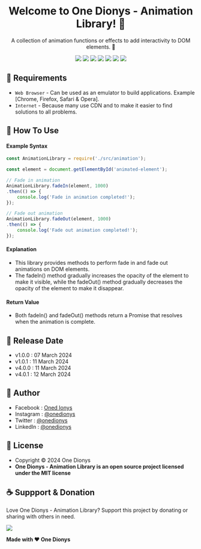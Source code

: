 <h1 align="center">Welcome to One Dionys - Animation Library! 👋 </h1>

<p align="center">A collection of animation functions or effects to add interactivity to DOM elements. 💖 </p>

<p align="center">
<img src="https://img.shields.io/github/contributors/onedionys/onedionys-animation-library?style=flat-square">
<img src="https://img.shields.io/github/issues/onedionys/onedionys-animation-library?style=flat-square">
<img src="https://img.shields.io/github/stars/onedionys/onedionys-animation-library?style=flat-square"> 
<img src="https://img.shields.io/github/forks/onedionys/onedionys-animation-library?style=flat-square">
<img src="https://img.shields.io/github/last-commit/onedionys/onedionys-animation-library.svg?style=flat-square">
<img src="https://img.shields.io/github/languages/code-size/onedionys/onedionys-animation-library?style=flat-square">
<img src="https://img.shields.io/github/license/onedionys/onedionys-animation-library?style=flat-square">
</p>

## 💾 Requirements

* `Web Browser` - Can be used as an emulator to build applications. Example [Chrome, Firefox, Safari & Opera].
* `Internet` - Because many use CDN and to make it easier to find solutions to all problems.

## 🎯 How To Use

#### Example Syntax

```javascript
const AnimationLibrary = require('./src/animation');

const element = document.getElementById('animated-element');

// Fade in animation
AnimationLibrary.fadeIn(element, 1000)
.then(() => {
    console.log('Fade in animation completed!');
});

// Fade out animation
AnimationLibrary.fadeOut(element, 1000)
.then(() => {
    console.log('Fade out animation completed!');
});
```

#### Explanation

* This library provides methods to perform fade in and fade out animations on DOM elements.
* The fadeIn() method gradually increases the opacity of the element to make it visible, while the fadeOut() method gradually decreases the opacity of the element to make it disappear.

#### Return Value

* Both fadeIn() and fadeOut() methods return a Promise that resolves when the animation is complete.

## 📆 Release Date

* v1.0.0 : 07 March 2024
* v1.0.1 : 11 March 2024
* v4.0.0 : 11 March 2024
* v4.0.1 : 12 March 2024

## 🧑 Author

* Facebook : <a href="https://www.facebook.com/theonedionys"> Oned Ionys</a>
* Instagram : <a href="https://www.instagram.com/onedionys/"> @onedionys</a>
* Twitter : <a href="https://twitter.com/onedionys"> @onedionys</a>
* LinkedIn :  <a href="https://www.linkedin.com/in/onedionys/"> @onedionys</a>

## 📝 License

* Copyright © 2024 One Dionys
* **One Dionys - Animation Library is an open source project licensed under the MIT license**

## ☕️ Suppport & Donation

Love One Dionys - Animation Library? Support this project by donating or sharing with others in need.

<a href="https://www.buymeacoffee.com/onedionys"><img src="https://img.shields.io/badge/Buy_Me_A_Coffee-FFDD00?style=for-the-badge&logo=buy-me-a-coffee&logoColor=black"/> </a>

**Made with ❤️ One Dionys**
